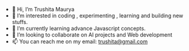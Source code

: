 - 👋 Hi, I’m Trushita Maurya
- 👀 I’m interested in coding , experimenting , learning and building new stuffs.
- 🌱 I’m currently learning advance Javascript concepts.
- 💞️ I’m looking to collaborate on AI projects and Web development
- 📫 You can reach me on my email: trushita@gmail.com

<!---
trushita23/trushita23 is a ✨ special ✨ repository because its `README.md` (this file) appears on your GitHub profile.
You can click the Preview link to take a look at your changes.
--->
